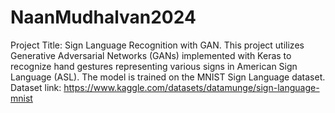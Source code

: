 # NaanMudhalvan2024
Project Title: Sign Language Recognition with GAN.
This project utilizes Generative Adversarial Networks (GANs) implemented with Keras to recognize hand gestures representing various signs in American Sign Language (ASL). The model is trained on the MNIST Sign Language dataset.
Dataset link: https://www.kaggle.com/datasets/datamunge/sign-language-mnist
